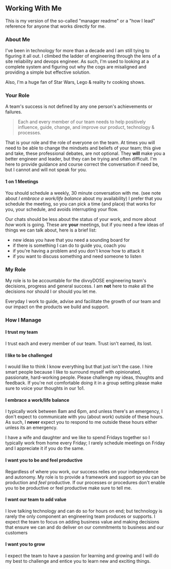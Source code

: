 ## Working With Me



This is my version of the so-called "manager readme" or a "how I lead" reference for anyone that works directly for me.  



### About Me

I've been in technology for more than a decade and I am still tying to figuring it all out.  I climbed the ladder of engineering through the lens of a site reliability and devops engineer.  As such, I'm used to looking at a complete system and figuring out why the cogs are misaligned and providing a simple but effective solution.  

Also, I'm a huge fan of Star Wars, Lego & reality tv cooking shows.  



### Your Role

A team's success is not defined by any one person's achievements or failures.  

> Each and every member of our team needs to help positively influence, guide, change, and improve our product, technology & processes.   

That is your role and the role of everyone on the team.  At times you will need to be able to change the mindsets and beliefs of your team; this give and take,  these professional debates, are not optional.  They **will** make you a better engineer and leader, but they can be trying and often difficult.  I'm here to provide guidance and course correct the conversation if need be, but I cannot and will not speak for you.  



#### 1 on 1 Meetings

You should schedule a weekly, 30 minute conversation with me.  (see note about _I embrace a work/life balance_ about my availability)  I prefer that you schedule the meeting, so you can pick a time (and place) that works for you, your schedule, and avoids interrupting your flow.  

Our chats should be less about the status of your work, and more about *how* work is going. These are **your** meetings, but if you need a few ideas of things we can talk about, here is a brief list:

- new ideas you have that you need a sounding board for
- if there is something I can do to guide you, coach you
- if you're having a problem and you don't know how to attack it
- if you want to discuss something and need someone to listen



### My Role

My role is to be accountable for the divvyDOSE engineering team's decisions, progress and general success.  I am **not** here to make all the decisions nor should I or should you let me.

Everyday I work to guide, advise and facilitate the growth of our team and our impact on the products we build and support.  



### How I Manage



#### I trust my team

I trust each and every member of our team.  Trust isn't earned, its lost.



#### I like to be challenged 

I would like to think I know everything but that just isn't the case.  I hire smart people because I like to surround myself with opinionated, passionate, hard-working people.  Please challenge my ideas, thoughts and feedback.  If you're not comfortable doing it in a group setting please make sure to voice your thoughts in our 1o1.  



#### I embrace a work/life balance

I typically work between 8am and 6pm, and unless there's an emergency, I don't expect to communicate with you (about work) outside of these hours.  As such, I **never** expect you to respond to me outside these hours either unless its an emergency.  

I have a wife and daughter and we like to spend Fridays together so I typically work from home every Friday; I rarely schedule meetings on Friday and I appreciate it if you do the same.



#### I want you to be and feel productive 

Regardless of where you work, our success relies on your independence and autonomy.  My role is to provide a framework and support so you can be production and *feel* productive.  If our processes or procedures don't enable you to be productive or feel productive make sure to tell me.  



#### I want our team to add value

I love talking technology and can do so for hours on end; but technology is rarely the only component an engineering team produces or supports.  I expect the team to focus on adding business value and making decisions that ensure we can and do deliver on our commitments to business and our customers



#### I want you to grow

I expect the team to have a passion for learning and growing and I will do my best to challenge and entice you to learn new and exciting things. 